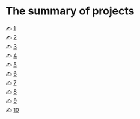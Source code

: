 # The summary of projects 

✍️ [1]() <br>
✍️ [2]()<br>
✍️ [3]()<br>
✍️ [4]()<br>
✍️ [5]()<br>
✍️ [6]()<br>
✍️ [7]()<br>
✍️ [8]()<br>
✍️ [9]()<br>
✍️ [10]()<br>
